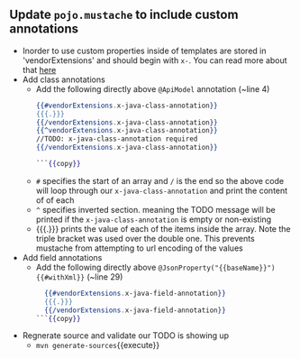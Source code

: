 ## Update `pojo.mustache` to include custom annotations
  - Inorder to use custom properties inside of templates are stored in 'vendorExtensions' and should begin with `x-`. You can read more about that [here](https://swagger.io/docs/specification/openapi-extensions/)
   - Add class annotations
      - Add the following directly above `@ApiModel` annotation (~line 4)
        ```mustache
        {{#vendorExtensions.x-java-class-annotation}}
        {{{.}}}
        {{/vendorExtensions.x-java-class-annotation}}
        {{^vendorExtensions.x-java-class-annotation}}
        //TODO: x-java-class-annotation required
        {{/vendorExtensions.x-java-class-annotation}}

        ```{{copy}}
        
       - `#` specifies the start of an array and `/` is the end so the above code will loop through our `x-java-class-annotation` and print the content of of each
       - `^` specifies inverted section. meaning the TODO message will be printed if the `x-java-class-annotation` is empty or non-existing
       - {{{.}}} prints the value of each of the items inside the array. Note the triple bracket was used over the double one. This prevents mustache from attempting to url encoding of the values
   - Add field annotations
      - Add the following directly above `@JsonProperty("{{baseName}}"){{#withXml}}` (~line 29)
        ```mustache
          {{#vendorExtensions.x-java-field-annotation}}
          {{{.}}}
          {{/vendorExtensions.x-java-field-annotation}}
        ```{{copy}}
   - Regnerate source and validate our TODO is showing up
      - `mvn generate-sources`{{execute}}
